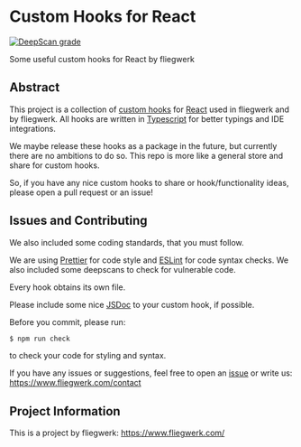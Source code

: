 # Custom Hooks for React

[![DeepScan grade](https://deepscan.io/api/teams/9705/projects/13151/branches/217467/badge/grade.svg)](https://deepscan.io/dashboard#view=project&tid=9705&pid=13151&bid=217467)

Some useful custom hooks for React by fliegwerk

## Abstract

This project is a collection of [custom hooks](https://reactjs.org/docs/hooks-custom.html) for [React](https://reactjs.org/) used in fliegwerk and by fliegwerk.
All hooks are written in [Typescript](https://www.typescriptlang.org/) for better typings and IDE integrations.

We maybe release these hooks as a package in the future, but currently there are no ambitions to do so.
This repo is more like a general store and share for custom hooks.

So, if you have any nice custom hooks to share or hook/functionality ideas, please open a pull request or an issue!

## Issues and Contributing

We also included some coding standards, that you must follow.

We are using [Prettier](https://prettier.io/) for code style and [ESLint](https://eslint.org/) for code syntax checks.
We also included some deepscans to check for vulnerable code.

Every hook obtains its own file.

Please include some nice [JSDoc](https://jsdoc.app/) to your custom hook, if possible.

Before you commit, please run:
```sh
$ npm run check
```
to check your code for styling and syntax.

If you have any issues or suggestions, feel free to open an [issue](https://github.com/fliegwerk/react-custom-hooks/issues)
or write us: <https://www.fliegwerk.com/contact>

## Project Information

This is a project by fliegwerk: <https://www.fliegwerk.com/>
